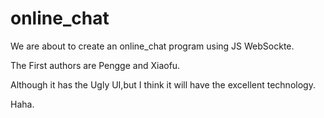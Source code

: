 # online_chat

We are about to create an online_chat program using JS WebSockte.

The First authors are Pengge and Xiaofu.
      
Although it has the Ugly UI,but I think it will have the excellent technology.

Haha.
